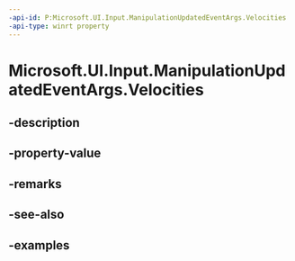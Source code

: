 ```yaml
---
-api-id: P:Microsoft.UI.Input.ManipulationUpdatedEventArgs.Velocities
-api-type: winrt property
---
```


# Microsoft.UI.Input.ManipulationUpdatedEventArgs.Velocities

<!--
public Microsoft.UI.Input.ManipulationVelocities Velocities { get; }
-->


## -description

## -property-value

## -remarks

## -see-also

## -examples


